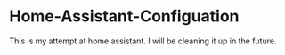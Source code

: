 # Home-Assistant-Configuation

This is my attempt at home assistant.  I will be cleaning it up in the future.